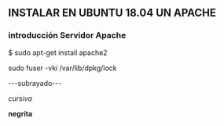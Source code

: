 ## INSTALAR EN UBUNTU 18.04 UN APACHE

### introducción Servidor Apache


$ sudo apt-get install apache2

sudo fuser -vki /var/lib/dpkg/lock

---subrayado---

*cursiva*

**negrita**
